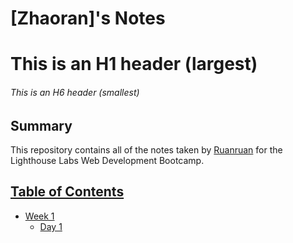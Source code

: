 # [Zhaoran]'s Notes
# This is an H1 header (largest)
###### This is an H6 header (smallest)
## Summary 

This repository contains all of the notes taken by [Ruanruan](https://github.com/Ruanruanx)  for the Lighthouse Labs Web Development Bootcamp.

## [Table of Contents](https://github.com/Ruanruanx/lighthouse-web-notes)
* [Week 1](/Week_1)
  * [Day 1](/Week_1/Day_1)